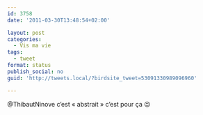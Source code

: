 ```yaml
---
id: 3758
date: '2011-03-30T13:48:54+02:00'

layout: post
categories:
  - Vis ma vie
tags:
  - tweet
format: status
publish_social: no
guid: 'http://tweets.local/?birdsite_tweet=53091330989096960'

---
```


@ThibautNinove c’est « abstrait » c’est pour ça 😉